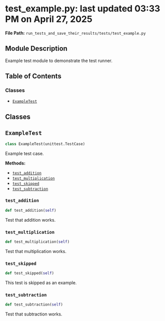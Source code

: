 # test_example.py: last updated 03:33 PM on April 27, 2025

**File Path:** `run_tests_and_save_their_results/tests/test_example.py`

## Module Description

Example test module to demonstrate the test runner.

## Table of Contents

### Classes

- [`ExampleTest`](#exampletest)

## Classes

## `ExampleTest`

```python
class ExampleTest(unittest.TestCase)
```

Example test case.

**Methods:**

- [`test_addition`](#test_addition)
- [`test_multiplication`](#test_multiplication)
- [`test_skipped`](#test_skipped)
- [`test_subtraction`](#test_subtraction)

### `test_addition`

```python
def test_addition(self)
```

Test that addition works.

### `test_multiplication`

```python
def test_multiplication(self)
```

Test that multiplication works.

### `test_skipped`

```python
def test_skipped(self)
```

This test is skipped as an example.

### `test_subtraction`

```python
def test_subtraction(self)
```

Test that subtraction works.
